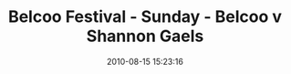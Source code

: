 ---
id: 72157638087041413
title: Belcoo Festival - Sunday - Belcoo v Shannon Gaels
cover: https://farm4.staticflickr.com/3749/11070879326_c683f36fd3_q.jpg
date: 2010-08-15 15:23:16
photos:
  - thumbnail: https://farm4.staticflickr.com/3749/11070879326_c683f36fd3_q.jpg
    original: https://farm4.staticflickr.com/3749/11070879326_2914c6de2a_o.jpg
    title: _MG_0334
  - thumbnail: https://farm8.staticflickr.com/7304/11070936373_d517ed40b5_q.jpg
    original: https://farm8.staticflickr.com/7304/11070936373_d1f7669311_o.jpg
    title: _MG_0337
  - thumbnail: https://farm3.staticflickr.com/2877/11070878106_fe6d48f434_q.jpg
    original: https://farm3.staticflickr.com/2877/11070878106_3df7917dd4_o.jpg
    title: IMG_0238
  - thumbnail: https://farm8.staticflickr.com/7326/11070935543_6a030f4cf1_q.jpg
    original: https://farm8.staticflickr.com/7326/11070935543_9d3ae51940_o.jpg
    title: IMG_0239
  - thumbnail: https://farm8.staticflickr.com/7366/11070788155_882822fda0_q.jpg
    original: https://farm8.staticflickr.com/7366/11070788155_bfa4d95d8f_o.jpg
    title: IMG_0240
  - thumbnail: https://farm4.staticflickr.com/3701/11070945303_f829057a31_q.jpg
    original: https://farm4.staticflickr.com/3701/11070945303_210f4c102e_o.jpg
    title: IMG_0241
  - thumbnail: https://farm4.staticflickr.com/3769/11070787325_03cce8f4bb_q.jpg
    original: https://farm4.staticflickr.com/3769/11070787325_99cf4ddf4d_o.jpg
    title: IMG_0243
  - thumbnail: https://farm4.staticflickr.com/3674/11070886256_610535d5bf_q.jpg
    original: https://farm4.staticflickr.com/3674/11070886256_ff189ca5ab_o.jpg
    title: IMG_0256
  - thumbnail: https://farm3.staticflickr.com/2868/11070935693_14b2f3cd0f_q.jpg
    original: https://farm3.staticflickr.com/2868/11070935693_6c14e83161_o.jpg
    title: IMG_0276
  - thumbnail: https://farm8.staticflickr.com/7334/11070786165_72a000268c_q.jpg
    original: https://farm8.staticflickr.com/7334/11070786165_48d74eb5a3_o.jpg
    title: IMG_0277
  - thumbnail: https://farm3.staticflickr.com/2852/11070785795_25fef1d309_q.jpg
    original: https://farm3.staticflickr.com/2852/11070785795_e3f86ba899_o.jpg
    title: IMG_0281
  - thumbnail: https://farm4.staticflickr.com/3753/11070942903_b049eeeb63_q.jpg
    original: https://farm4.staticflickr.com/3753/11070942903_60a43efdf7_o.jpg
    title: IMG_0282
  - thumbnail: https://farm6.staticflickr.com/5520/11070895094_52c710ef14_q.jpg
    original: https://farm6.staticflickr.com/5520/11070895094_d164a673be_o.jpg
    title: IMG_0283
  - thumbnail: https://farm3.staticflickr.com/2864/11070784615_fa2b57c495_q.jpg
    original: https://farm3.staticflickr.com/2864/11070784615_b965559160_o.jpg
    title: IMG_0284
  - thumbnail: https://farm8.staticflickr.com/7446/11070784265_e2de9163a3_q.jpg
    original: https://farm8.staticflickr.com/7446/11070784265_5efca4958f_o.jpg
    title: IMG_0285
  - thumbnail: https://farm4.staticflickr.com/3713/11070894094_68658db51f_q.jpg
    original: https://farm4.staticflickr.com/3713/11070894094_d4521f5498_o.jpg
    title: IMG_0286
  - thumbnail: https://farm4.staticflickr.com/3679/11070893604_a756434abf_q.jpg
    original: https://farm4.staticflickr.com/3679/11070893604_eb422e6f21_o.jpg
    title: IMG_0287
  - thumbnail: https://farm8.staticflickr.com/7396/11070782805_29418c0988_q.jpg
    original: https://farm8.staticflickr.com/7396/11070782805_96134d3004_o.jpg
    title: IMG_0289
  - thumbnail: https://farm8.staticflickr.com/7456/11070781965_2d06c5dec3_q.jpg
    original: https://farm8.staticflickr.com/7456/11070781965_f64ac4e342_o.jpg
    title: IMG_0290
  - thumbnail: https://farm4.staticflickr.com/3736/11070891594_d2b261729c_q.jpg
    original: https://farm4.staticflickr.com/3736/11070891594_b00397bc29_o.jpg
    title: IMG_0291
  - thumbnail: https://farm6.staticflickr.com/5497/11070780805_5ca7c63bf2_q.jpg
    original: https://farm6.staticflickr.com/5497/11070780805_368dcff691_o.jpg
    title: IMG_0292
---